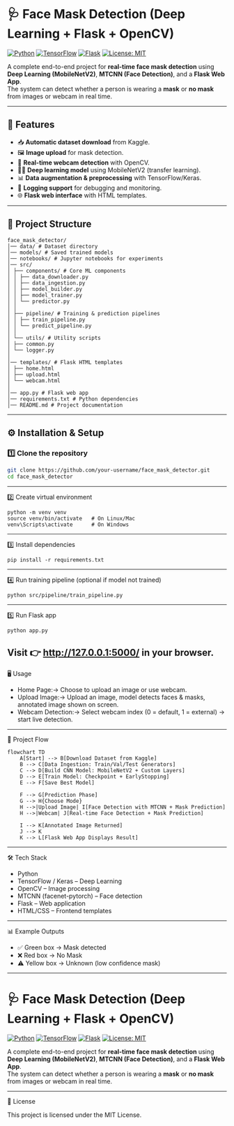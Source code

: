 #  🩺 Face Mask Detection (Deep Learning + Flask + OpenCV)

[![Python](https://img.shields.io/badge/Python-3.8%2B-blue)]()
[![TensorFlow](https://img.shields.io/badge/TensorFlow-2.x-orange)]()
[![Flask](https://img.shields.io/badge/Flask-2.x-green)]()
[![License: MIT](https://img.shields.io/badge/License-MIT-yellow.svg)](LICENSE)

A complete end-to-end project for **real-time face mask detection** using **Deep Learning (MobileNetV2)**, **MTCNN (Face Detection)**, and a **Flask Web App**.  
The system can detect whether a person is wearing a **mask** or **no mask** from images or webcam in real time.  


---

## 🚀 Features
- 📥 **Automatic dataset download** from Kaggle.  
- 🖼️ **Image upload** for mask detection.  
- 🎥 **Real-time webcam detection** with OpenCV.  
- 🧑‍💻 **Deep learning model** using MobileNetV2 (transfer learning).  
- 📊 **Data augmentation & preprocessing** with TensorFlow/Keras.  
- 📝 **Logging support** for debugging and monitoring.  
- 🌐 **Flask web interface** with HTML templates.  

---

## 📂 Project Structure
```  
face_mask_detector/
│── data/ # Dataset directory
│── models/ # Saved trained models
│── notebooks/ # Jupyter notebooks for experiments
│── src/
│ ├── components/ # Core ML components
│ │ ├── data_downloader.py
│ │ ├── data_ingestion.py
│ │ ├── model_builder.py
│ │ ├── model_trainer.py
│ │ └── predictor.py
│ │
│ ├── pipeline/ # Training & prediction pipelines
│ │ ├── train_pipeline.py
│ │ └── predict_pipeline.py
│ │
│ └── utils/ # Utility scripts
│ ├── common.py
│ └── logger.py
│
│── templates/ # Flask HTML templates
│ ├── home.html
│ ├── upload.html
│ └── webcam.html
│
│── app.py # Flask web app
│── requirements.txt # Python dependencies
│── README.md # Project documentation
```


---

## ⚙️ Installation & Setup

### 1️⃣ Clone the repository
```bash
git clone https://github.com/your-username/face_mask_detector.git
cd face_mask_detector
```
---
2️⃣ Create virtual environment

```
python -m venv venv
source venv/bin/activate   # On Linux/Mac
venv\Scripts\activate      # On Windows
```
---
3️⃣ Install dependencies
```
pip install -r requirements.txt
```
---
4️⃣ Run training pipeline (optional if model not trained)
```
python src/pipeline/train_pipeline.py
```
---
5️⃣ Run Flask app
```
python app.py
```
Visit 👉 http://127.0.0.1:5000/
 in your browser.
---
🖥️ Usage
- Home Page:→ Choose to upload an image or use webcam.
- Upload Image:→ Upload an image, model detects faces & masks, annotated image shown on screen.
- Webcam Detection:→ Select webcam index (0 = default, 1 = external) → start live detection.

---
🔄 Project Flow
```
flowchart TD
    A[Start] --> B[Download Dataset from Kaggle]
    B --> C[Data Ingestion: Train/Val/Test Generators]
    C --> D[Build CNN Model: MobileNetV2 + Custom Layers]
    D --> E[Train Model: Checkpoint + EarlyStopping]
    E --> F[Save Best Model]

    F --> G[Prediction Phase]
    G --> H{Choose Mode}
    H -->|Upload Image| I[Face Detection with MTCNN + Mask Prediction]
    H -->|Webcam| J[Real-time Face Detection + Mask Prediction]

    I --> K[Annotated Image Returned]
    J --> K
    K --> L[Flask Web App Displays Result]

```
---
🛠️ Tech Stack

- Python
- TensorFlow / Keras – Deep Learning
- OpenCV – Image processing
- MTCNN (facenet-pytorch) – Face detection
- Flask – Web application
- HTML/CSS – Frontend templates

---
📊 Example Outputs

- ✅ Green box → Mask detected
- ❌ Red box → No Mask
- ⚠️ Yellow box → Unknown (low confidence mask)

---
# 🩺 Face Mask Detection (Deep Learning + Flask + OpenCV)

[![Python](https://img.shields.io/badge/Python-3.8%2B-blue)]()
[![TensorFlow](https://img.shields.io/badge/TensorFlow-2.x-orange)]()
[![Flask](https://img.shields.io/badge/Flask-2.x-green)]()
[![License: MIT](https://img.shields.io/badge/License-MIT-yellow.svg)](LICENSE)

A complete end-to-end project for **real-time face mask detection** using **Deep Learning (MobileNetV2)**, **MTCNN (Face Detection)**, and a **Flask Web App**.  
The system can detect whether a person is wearing a **mask** or **no mask** from images or webcam in real time.  

---
📜 License

This project is licensed under the MIT License.
